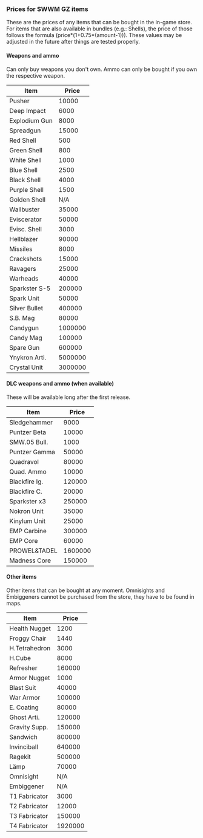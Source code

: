 ### Prices for SWWM GZ items

These are the prices of any items that can be bought in the in-game store.
For items that are also available in bundles (e.g.: Shells), the price of
those follows the formula (price*(1+0.75*(amount-1))).
These values may be adjusted in the future after things are tested properly.

#### Weapons and ammo

Can only buy weapons you don't own. Ammo can only be bought if you own the
respective weapon.

  Item          | Price
  ------------- | -----
  Pusher	| 10000
  Deep Impact	| 6000
  Explodium Gun	| 8000
  Spreadgun	| 15000
   Red Shell	| 500
   Green Shell	| 800
   White Shell	| 1000
   Blue Shell	| 2500
   Black Shell	| 4000
   Purple Shell	| 1500
   Golden Shell | N/A
  Wallbuster	| 35000
  Eviscerator	| 50000
   Evisc. Shell	| 3000
  Hellblazer	| 90000
   Missiles	| 8000
   Crackshots	| 15000
   Ravagers	| 25000
   Warheads	| 40000
  Sparkster S-5	| 200000
   Spark Unit	| 50000
  Silver Bullet	| 400000
   S.B. Mag	| 80000
  Candygun	| 1000000
   Candy Mag	| 100000
   Spare Gun	| 600000
  Ynykron Arti.	| 5000000
   Crystal Unit	| 3000000

#### DLC weapons and ammo (when available)

These will be available long after the first release.

  Item          | Price
  ------------- | -----
  Sledgehammer	| 9000
  Puntzer Beta	| 10000
   SMW.05 Bull.	| 1000
  Puntzer Gamma	| 50000
  Quadravol	| 80000
   Quad. Ammo	| 10000
  Blackfire Ig.	| 120000
   Blackfire C.	| 20000
  Sparkster x3	| 250000
   Nokron Unit	| 35000
   Kinylum Unit	| 25000
  EMP Carbine	| 300000
   EMP Core	| 60000
  PROWEL&TADEL	| 1600000
   Madness Core	| 150000

#### Other items

Other items that can be bought at any moment. Omnisights and Embiggeners cannot
be purchased from the store, they have to be found in maps.

  Item          | Price
  ------------- | -----
  Health Nugget	| 1200
  Froggy Chair	| 1440
  H.Tetrahedron	| 3000
  H.Cube	| 8000
  Refresher	| 160000
  Armor Nugget	| 1000
  Blast Suit	| 40000
  War Armor	| 100000
  E. Coating	| 80000
  Ghost Arti.	| 120000
  Gravity Supp.	| 150000
  Sandwich	| 800000
  Invinciball	| 640000
  Ragekit	| 500000
  Lämp		| 70000
  Omnisight	| N/A
  Embiggener	| N/A
  T1 Fabricator	| 3000
  T2 Fabricator	| 12000
  T3 Fabricator	| 150000
  T4 Fabricator	| 1920000
